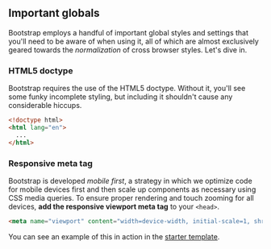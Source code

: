 ## Important globals

Bootstrap employs a handful of important global styles and settings that you'll need to be aware of when using it, all of which are almost exclusively geared towards the *normalization* of cross browser styles. Let's dive in.

### HTML5 doctype

Bootstrap requires the use of the HTML5 doctype. Without it, you'll see some funky incomplete styling, but including it shouldn't cause any considerable hiccups.

``` html
<!doctype html>
<html lang="en">
  ...
</html>
``` 
### Responsive meta tag

Bootstrap is developed *mobile first*, a strategy in which we optimize code for mobile devices first and then scale up components as necessary using CSS media queries. To ensure proper rendering and touch zooming for all devices, **add the responsive viewport meta tag** to your `<head>`.

``` html
<meta name="viewport" content="width=device-width, initial-scale=1, shrink-to-fit=no">
``` 

You can see an example of this in action in the [starter template](#starter-template).